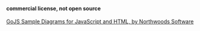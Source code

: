 #### commercial license, not open source

[GoJS Sample Diagrams for JavaScript and HTML, by Northwoods Software](https://gojs.net/latest/samples/index.html)